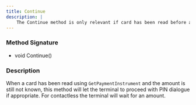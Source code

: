 ```yaml
---
title: Continue
description: |
    The Continue method is only relevant if card has been read before amount and lets the terminal proceed with PIN dialogue.
---
```

### Method Signature

*   void Continue()

### Description

When a card has been read using `GetPaymentInstrument` and the amount is still not known, this method will let the terminal to proceed with PIN dialogue if appropriate. For contactless the terminal will wait for an amount.
